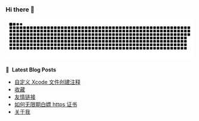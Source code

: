 ### Hi there 👋

<!--
**hilive/hilive** is a ✨ _special_ ✨ repository because its `README.md` (this file) appears on your GitHub profile.

Here are some ideas to get you started:

- 🔭 I’m currently working on ...
- 🌱 I’m currently learning ...
- 👯 I’m looking to collaborate on ...
- 🤔 I’m looking for help with ...
- 💬 Ask me about ...
- 📫 How to reach me: ...
- 😄 Pronouns: ...
- ⚡ Fun fact: ...
-->

<picture>
  <source media="(prefers-color-scheme: dark)" srcset="https://raw.githubusercontent.com/hilive/hilive/output/github-contribution-grid-snake-dark.svg">
  <source media="(prefers-color-scheme: light)" srcset="https://raw.githubusercontent.com/hilive/hilive/output/github-contribution-grid-snake.svg">
  <img alt="github contribution grid snake animation" src="https://raw.githubusercontent.com/hilive/hilive/output/github-contribution-grid-snake.svg">
</picture>

📕 &nbsp;**Latest Blog Posts**
<!-- BLOG-POST-LIST:START -->
- [自定义 Xcode 文件创建注释](https://cortxu.com/2024/01/%E8%87%AA%E5%AE%9A%E4%B9%89-xcode-%E6%96%87%E4%BB%B6%E5%88%9B%E5%BB%BA%E6%B3%A8%E9%87%8A/)
- [收藏](https://cortxu.com/collect/)
- [友情链接](https://cortxu.com/links/)
- [如何无限期白嫖 https 证书](https://cortxu.com/2024/01/%E5%A6%82%E4%BD%95%E6%97%A0%E9%99%90%E6%9C%9F%E7%99%BD%E5%AB%96-https-%E8%AF%81%E4%B9%A6/)
- [关于我](https://cortxu.com/about/)
<!-- BLOG-POST-LIST:END -->
